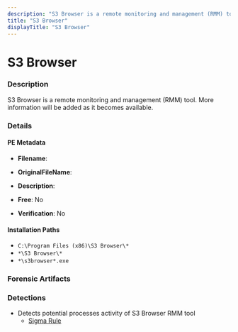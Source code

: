 ```yaml
---
description: "S3 Browser is a remote monitoring and management (RMM) tool. More information will be added as it becomes available."
title: "S3 Browser"
displayTitle: "S3 Browser"
---
```




# S3 Browser


### Description

S3 Browser is a remote monitoring and management (RMM) tool. More information will be added as it becomes available.




### Details


#### PE Metadata
- **Filename**: 
- **OriginalFileName**: 
- **Description**: 


- **Free**: No

- **Verification**: No




#### Installation Paths
- `C:\Program Files (x86)\S3 Browser\*`
- `*\S3 Browser\*`
- `*\s3browser*.exe`

### Forensic Artifacts






### Detections
- Detects potential processes activity of S3 Browser RMM tool
  - [Sigma Rule](https://github.com/magicsword-io/LOLRMM/blob/main/detections/sigma/s3_browser_processes_sigma.yml)



